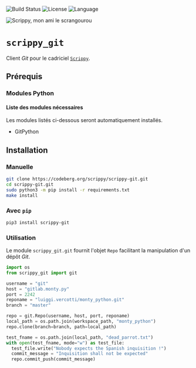 ![Build Status](https://drone.mcos.nc/api/badges/scrippy/scrippy-git/status.svg) ![License](https://img.shields.io/static/v1?label=license&color=orange&message=MIT) ![Language](https://img.shields.io/static/v1?label=language&color=informational&message=Python)

![Scrippy, mon ami le scrangourou](./scrippy-git.png "Scrippy, mon ami le scrangourou")

# `scrippy_git`

Client _Git_ pour le cadriciel [`Scrippy`](https://codeberg.org/scrippy).

## Prérequis

### Modules Python

#### Liste des modules nécessaires

Les modules listés ci-dessous seront automatiquement installés.

- GitPython

## Installation

### Manuelle

```bash
git clone https://codeberg.org/scrippy/scrippy-git.git
cd scrippy-git.git
sudo python3 -m pip install -r requirements.txt
make install
```

### Avec `pip`

```bash
pip3 install scrippy-git
```

### Utilisation

Le module `scrippy_git.git` fournit l'objet `Repo` facilitant la manipulation d'un dépôt _Git_.

```python
import os
from scrippy_git import git

username = "git"
host = "gitlab.monty.py"
port = 2242
reponame = "luiggi.vercotti/monty_python.git"
branch = "master"

repo = git.Repo(username, host, port, reponame)
local_path = os.path.join(workspace_path, "monty_python")
repo.clone(branch=branch, path=local_path)

test_fname = os.path.join(local_path, "dead_parrot.txt")
with open(test_fname, mode="w") as test_file:
  test_file.write("Nobody expects the Spanish inquisition !")
  commit_message = "Inquisition shall not be expected"
  repo.commit_push(commit_message)
```
